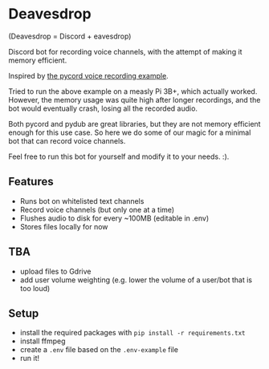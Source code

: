 # Deavesdrop
(Deavesdrop = Discord + eavesdrop) 

Discord bot for recording voice channels, with the attempt of making it memory efficient.

Inspired by [the pycord voice recording example](https://github.com/Pycord-Development/pycord/blob/d0b9f5ef7861d2b23f174aa10cbea866690b4bf4/examples/audio_recording_merged.py).

Tried to run the above example on a measly Pi 3B+, which actually worked. 
However, the memory usage was quite high after longer recordings, and the bot would eventually crash, losing all the recorded audio.

Both pycord and pydub are great libraries, but they are not memory efficient enough for this use case.
So here we do some of our magic for a minimal bot that can record voice channels.

Feel free to run this bot for yourself and modify it to your needs. :).

## Features

- Runs bot on whitelisted text channels
- Record voice channels (but only one at a time)
- Flushes audio to disk for every ~100MB (editable in .env)
- Stores files locally for now

## TBA

- upload files to Gdrive
- add user volume weighting (e.g. lower the volume of a user/bot that is too loud)

## Setup

- install the required packages with `pip install -r requirements.txt`
- install ffmpeg
- create a `.env` file based on the `.env-example` file
- run it!
